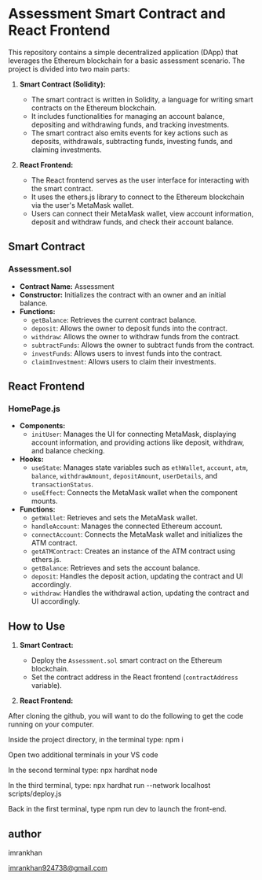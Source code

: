 # Assessment Smart Contract and React Frontend

This repository contains a simple decentralized application (DApp) that leverages the Ethereum blockchain for a basic assessment scenario. The project is divided into two main parts:

1. **Smart Contract (Solidity):**
   - The smart contract is written in Solidity, a language for writing smart contracts on the Ethereum blockchain.
   - It includes functionalities for managing an account balance, depositing and withdrawing funds, and tracking investments.
   - The smart contract also emits events for key actions such as deposits, withdrawals, subtracting funds, investing funds, and claiming investments.

2. **React Frontend:**
   - The React frontend serves as the user interface for interacting with the smart contract.
   - It uses the ethers.js library to connect to the Ethereum blockchain via the user's MetaMask wallet.
   - Users can connect their MetaMask wallet, view account information, deposit and withdraw funds, and check their account balance.

## Smart Contract

### Assessment.sol

- **Contract Name:** Assessment
- **Constructor:** Initializes the contract with an owner and an initial balance.
- **Functions:**
  - `getBalance`: Retrieves the current contract balance.
  - `deposit`: Allows the owner to deposit funds into the contract.
  - `withdraw`: Allows the owner to withdraw funds from the contract.
  - `subtractFunds`: Allows the owner to subtract funds from the contract.
  - `investFunds`: Allows users to invest funds into the contract.
  - `claimInvestment`: Allows users to claim their investments.

## React Frontend

### HomePage.js

- **Components:**
  - `initUser`: Manages the UI for connecting MetaMask, displaying account information, and providing actions like deposit, withdraw, and balance checking.
- **Hooks:**
  - `useState`: Manages state variables such as `ethWallet`, `account`, `atm`, `balance`, `withdrawAmount`, `depositAmount`, `userDetails`, and `transactionStatus`.
  - `useEffect`: Connects the MetaMask wallet when the component mounts.
- **Functions:**
  - `getWallet`: Retrieves and sets the MetaMask wallet.
  - `handleAccount`: Manages the connected Ethereum account.
  - `connectAccount`: Connects the MetaMask wallet and initializes the ATM contract.
  - `getATMContract`: Creates an instance of the ATM contract using ethers.js.
  - `getBalance`: Retrieves and sets the account balance.
  - `deposit`: Handles the deposit action, updating the contract and UI accordingly.
  - `withdraw`: Handles the withdrawal action, updating the contract and UI accordingly.

## How to Use

1. **Smart Contract:**
   - Deploy the `Assessment.sol` smart contract on the Ethereum blockchain.
   - Set the contract address in the React frontend (`contractAddress` variable).

2. **React Frontend:**

After cloning the github, you will want to do the following to get the code running on your computer.

Inside the project directory, in the terminal type: npm i

Open two additional terminals in your VS code

In the second terminal type: npx hardhat node

In the third terminal, type: npx hardhat run --network localhost scripts/deploy.js

Back in the first terminal, type npm run dev to launch the front-end.

## author 

imrankhan

imrankhan924738@gmail.com
